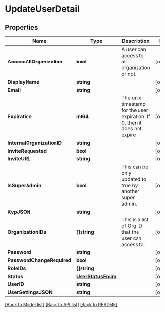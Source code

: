 # UpdateUserDetail

## Properties

Name | Type | Description | Notes
------------ | ------------- | ------------- | -------------
**AccessAllOrganization** | **bool** | A user can access to all organization or not. | [optional] 
**DisplayName** | **string** |  | [optional] 
**Email** | **string** |  | [optional] 
**Expiration** | **int64** | The unix timestamp for the user expiration. If 0, then it does not expire | [optional] 
**InternalOrganizationID** | **string** |  | [optional] 
**InviteRequested** | **bool** |  | [optional] 
**InviteURL** | **string** |  | [optional] 
**IsSuperAdmin** | **bool** | This can be only updated to true by another super admin. | [optional] 
**KvpJSON** | **string** |  | [optional] 
**OrganizationIDs** | **[]string** | This is a list of Org ID that the user can access to. | [optional] 
**Password** | **string** |  | [optional] 
**PasswordChangeRequired** | **bool** |  | [optional] 
**RoleIDs** | **[]string** |  | [optional] 
**Status** | [**UserStatusEnum**](UserStatusEnum.md) |  | [optional] 
**UserID** | **string** |  | [optional] 
**UserSettingsJSON** | **string** |  | [optional] 

[[Back to Model list]](../README.md#documentation-for-models) [[Back to API list]](../README.md#documentation-for-api-endpoints) [[Back to README]](../README.md)


